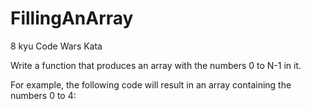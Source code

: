 # FillingAnArray
8 kyu Code Wars Kata

Write a function that produces an array with the numbers 0 to N-1 in it.

For example, the following code will result in an array containing the numbers 0 to 4:
